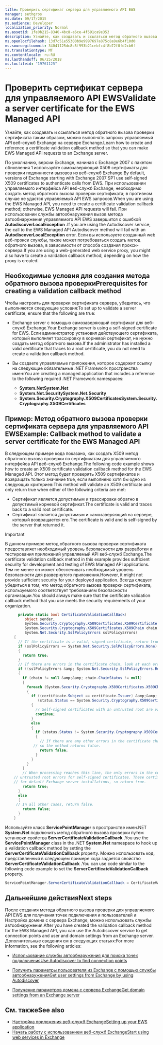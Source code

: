 ```yaml
---
title: Проверить сертификат сервера для управляемого API EWS
manager: sethgros
ms.date: 09/17/2015
ms.audience: Developer
localization_priority: Normal
ms.assetid: 1fe0b215-8340-4bc8-a6ce-4f591ca9e353
description: Узнайте, как создавать и ссылаться метод обратного вызова проверки сертификата таким образом, можно выполнять запросы управляемый API веб-служб Exchange на сервере Exchange.
ms.openlocfilehash: 13d7c51e55308b9e9997697a075c8a9e6b4f10d0
ms.sourcegitcommit: 34041125dc8c5f993b21cebfc4f8b72f0fd2cb6f
ms.translationtype: MT
ms.contentlocale: ru-RU
ms.lasthandoff: 06/25/2018
ms.locfileid: "19761125"
---
```

# <a name="validate-a-server-certificate-for-the-ews-managed-api"></a><span data-ttu-id="0ff42-103">Проверить сертификат сервера для управляемого API EWS</span><span class="sxs-lookup"><span data-stu-id="0ff42-103">Validate a server certificate for the EWS Managed API</span></span>

<span data-ttu-id="0ff42-104">Узнайте, как создавать и ссылаться метод обратного вызова проверки сертификата таким образом, можно выполнять запросы управляемый API веб-служб Exchange на сервере Exchange.</span><span class="sxs-lookup"><span data-stu-id="0ff42-104">Learn how to create and reference a certificate validation callback method so that you can make EWS Managed API requests to an Exchange server.</span></span>
  
<span data-ttu-id="0ff42-105">По умолчанию, версии Exchange, начиная с Exchange 2007 с пакетом обновления 1 используйте самозаверяющий X509 сертификаты для проверки подлинности вызовов из веб-служб Exchange.</span><span class="sxs-lookup"><span data-stu-id="0ff42-105">By default, versions of Exchange starting with Exchange 2007 SP1 use self-signed X509 certificates to authenticate calls from EWS.</span></span> <span data-ttu-id="0ff42-106">При использовании управляемого интерфейса API веб-служб Exchange, необходимо создать метод обратного вызова проверки сертификата; в противном случае не удастся управляемый API EWS запросов.</span><span class="sxs-lookup"><span data-stu-id="0ff42-106">When you are using the EWS Managed API, you need to create a certificate validation callback method; otherwise, EWS Managed API requests will fail.</span></span> <span data-ttu-id="0ff42-107">При использовании службы автообнаружения вызов метода автообнаружения управляемого API EWS завершится с ошибкой **AutodiscoverLocalException** .</span><span class="sxs-lookup"><span data-stu-id="0ff42-107">If you are using the Autodiscover service, the call to the EWS Managed API Autodiscover method will fail with an **AutodiscoverLocalException** error.</span></span> <span data-ttu-id="0ff42-108">Если вы используете созданный web веб-прокси службы, также может потребоваться создать метод обратного вызова, в зависимости от способа создания прокси-сервера.</span><span class="sxs-lookup"><span data-stu-id="0ff42-108">If you are using a web-generated web service proxy, you might also have to create a validation callback method, depending on how the proxy is created.</span></span> 
  
## <a name="prerequisites-for-creating-a-validation-callback-method"></a><span data-ttu-id="0ff42-109">Необходимые условия для создания метода обратного вызова проверки</span><span class="sxs-lookup"><span data-stu-id="0ff42-109">Prerequisites for creating a validation callback method</span></span>
<span data-ttu-id="0ff42-110"><a name="bk_prereq"> </a></span><span class="sxs-lookup"><span data-stu-id="0ff42-110"></span></span>

<span data-ttu-id="0ff42-111">Чтобы настроить для проверки сертификата сервера, убедитесь, что выполняются следующие условия:</span><span class="sxs-lookup"><span data-stu-id="0ff42-111">To set up to validate a server certificate, ensure that the following are true:</span></span> 
  
- <span data-ttu-id="0ff42-112">Exchange server с помощью самозаверяющий сертификат для веб-служб Exchange.</span><span class="sxs-lookup"><span data-stu-id="0ff42-112">Your Exchange server is using a self-signed certificate for EWS.</span></span> <span data-ttu-id="0ff42-113">Если администратор установил действующего сертификата, который выполняет трассировку в корневой сертификат, не нужно создать метод обратного вызова.</span><span class="sxs-lookup"><span data-stu-id="0ff42-113">If the administrator has installed a valid certificate that traces to a root certificate, you do not need to create a validation callback method.</span></span> 
    
- <span data-ttu-id="0ff42-114">Вы создаете управляемые приложения, которое содержит ссылку на следующие обязательные .NET Framework пространства имен:</span><span class="sxs-lookup"><span data-stu-id="0ff42-114">You are creating a managed application that includes a reference to the following required .NET Framework namespaces:</span></span> 
    
  - <span data-ttu-id="0ff42-115">**System.Net**</span><span class="sxs-lookup"><span data-stu-id="0ff42-115">**System.Net**</span></span>
  - <span data-ttu-id="0ff42-116">**System.Net.Security**</span><span class="sxs-lookup"><span data-stu-id="0ff42-116">**System.Net.Security**</span></span>  
  - <span data-ttu-id="0ff42-117">**System.Security.Cryptography.X509Certificates**</span><span class="sxs-lookup"><span data-stu-id="0ff42-117">**System.Security.Cryptography.X509Certificates**</span></span>
    
## <a name="example-callback-method-to-validate-a-server-certificate-for-the-ews-managed-api"></a><span data-ttu-id="0ff42-118">Пример: Метод обратного вызова проверки сертификата сервера для управляемого API EWS</span><span class="sxs-lookup"><span data-stu-id="0ff42-118">Example: Callback method to validate a server certificate for the EWS Managed API</span></span>
<span data-ttu-id="0ff42-119"><a name="bk_example"> </a></span><span class="sxs-lookup"><span data-stu-id="0ff42-119"></span></span>

<span data-ttu-id="0ff42-120">В следующем примере кода показано, как создать X509 метод обратного вызова проверки по сертификатам для управляемого интерфейса API веб-служб Exchange.</span><span class="sxs-lookup"><span data-stu-id="0ff42-120">The following code example shows how to create an X509 certificate validation callback method for the EWS Managed API.</span></span> <span data-ttu-id="0ff42-121">Этот метод будет проверять X509 сертификатов и возвращать только значение true, если выполнено хотя бы одно из следующих критериев:</span><span class="sxs-lookup"><span data-stu-id="0ff42-121">This method will validate an X509 certificate and only return true when either of the following criteria are met:</span></span> 
  
- <span data-ttu-id="0ff42-122">Сертификат является допустимым и трассировки обратно в допустимый корневой сертификат.</span><span class="sxs-lookup"><span data-stu-id="0ff42-122">The certificate is valid and traces back to a valid root certificate.</span></span>    
- <span data-ttu-id="0ff42-123">Сертификат является допустимым и самозаверяющий на сервере, который возвращается его.</span><span class="sxs-lookup"><span data-stu-id="0ff42-123">The certificate is valid and is self-signed by the server that returned it.</span></span> 
    
> [!IMPORTANT]
> <span data-ttu-id="0ff42-124">В данном примере метод обратного вызова проверки сертификата предоставляет необходимый уровень безопасности для разработки и тестирования приложений управляемый API веб-служб Exchange.</span><span class="sxs-lookup"><span data-stu-id="0ff42-124">The certificate validation callback method in this example provides sufficient security for development and testing of EWS Managed API applications.</span></span> <span data-ttu-id="0ff42-125">Тем не менее он может обеспечивать необходимый уровень безопасности для развернутого приложения.</span><span class="sxs-lookup"><span data-stu-id="0ff42-125">However, it might not provide sufficient security for your deployed application.</span></span> <span data-ttu-id="0ff42-126">Всегда следует убедиться в том, что метод обратного вызова проверки сертификата, используемого соответствует требованиям безопасности организации.</span><span class="sxs-lookup"><span data-stu-id="0ff42-126">You should always make sure that the certificate validation callback method that you use meets the security requirements of your organization.</span></span> 
  
```cs
      private static bool CertificateValidationCallBack(
         object sender,
         System.Security.Cryptography.X509Certificates.X509Certificate certificate,
         System.Security.Cryptography.X509Certificates.X509Chain chain,
         System.Net.Security.SslPolicyErrors sslPolicyErrors)
    {
      // If the certificate is a valid, signed certificate, return true.
      if (sslPolicyErrors == System.Net.Security.SslPolicyErrors.None)
      {
        return true;
      }
      // If there are errors in the certificate chain, look at each error to determine the cause.
      if ((sslPolicyErrors &amp; System.Net.Security.SslPolicyErrors.RemoteCertificateChainErrors) != 0)
      {
        if (chain != null &amp;&amp; chain.ChainStatus != null)
        {
          foreach (System.Security.Cryptography.X509Certificates.X509ChainStatus status in chain.ChainStatus)
          {
            if ((certificate.Subject == certificate.Issuer) &amp;&amp;
               (status.Status == System.Security.Cryptography.X509Certificates.X509ChainStatusFlags.UntrustedRoot))
            {
              // Self-signed certificates with an untrusted root are valid. 
              continue;
            }
            else
            {
              if (status.Status != System.Security.Cryptography.X509Certificates.X509ChainStatusFlags.NoError)
              {
                // If there are any other errors in the certificate chain, the certificate is invalid,
             // so the method returns false.
                return false;
              }
            }
          }
        }
        // When processing reaches this line, the only errors in the certificate chain are 
    // untrusted root errors for self-signed certificates. These certificates are valid
    // for default Exchange server installations, so return true.
        return true;
      }
      else
      {
     // In all other cases, return false.
        return false;
      }
    }

```

<span data-ttu-id="0ff42-127">Используйте класс **ServicePointManager** в пространстве имен.NET **System.Net** подключить метод обратного вызова проверки путем установки свойства **ServerCertificateValidationCallback** .</span><span class="sxs-lookup"><span data-stu-id="0ff42-127">You use the **ServicePointManager** class in the .NET **System.Net** namespace to hook up a validation callback method by setting the **ServerCertificateValidationCallback** property.</span></span> <span data-ttu-id="0ff42-128">Можно использовать код, представленный в следующем примере кода задается свойство **ServerCertificateValidationCallback** .</span><span class="sxs-lookup"><span data-stu-id="0ff42-128">You can use code similar to the following code example to set the **ServerCertificateValidationCallback** property.</span></span> 
  
```cs
ServicePointManager.ServerCertificateValidationCallback = CertificateValidationCallBack;

```

## <a name="next-steps"></a><span data-ttu-id="0ff42-129">Дальнейшие действия</span><span class="sxs-lookup"><span data-stu-id="0ff42-129">Next steps</span></span>
<span data-ttu-id="0ff42-130"><a name="bk_example"> </a></span><span class="sxs-lookup"><span data-stu-id="0ff42-130"></span></span>

<span data-ttu-id="0ff42-131">После создания метода обратного вызова проверки для управляемого API EWS для получения точек подключения и пользователей и Настройка домена с сервера Exchange, можно использовать службы автообнаружения.</span><span class="sxs-lookup"><span data-stu-id="0ff42-131">After you have created the validation callback method for the EWS Managed API, you can use the Autodiscover service to get connection points and user and domain settings from an Exchange server.</span></span> <span data-ttu-id="0ff42-132">Дополнительные сведения см в следующих статьях:</span><span class="sxs-lookup"><span data-stu-id="0ff42-132">For more information, see the following articles:</span></span>
  
- [<span data-ttu-id="0ff42-133">Использование службы автообнаружения для поиска точек подключения</span><span class="sxs-lookup"><span data-stu-id="0ff42-133">Use Autodiscover to find connection points</span></span>](how-to-use-autodiscover-to-find-connection-points.md)
    
- [<span data-ttu-id="0ff42-134">Получить параметры пользователя из Exchange с помощью службы автообнаружения</span><span class="sxs-lookup"><span data-stu-id="0ff42-134">Get user settings from Exchange by using Autodiscover</span></span>](how-to-get-user-settings-from-exchange-by-using-autodiscover.md)
    
- [<span data-ttu-id="0ff42-135">Получение параметров домена с сервера Exchange</span><span class="sxs-lookup"><span data-stu-id="0ff42-135">Get domain settings from an Exchange server</span></span>](how-to-get-domain-settings-from-an-exchange-server.md)
    
## <a name="see-also"></a><span data-ttu-id="0ff42-136">См. также</span><span class="sxs-lookup"><span data-stu-id="0ff42-136">See also</span></span>

- [<span data-ttu-id="0ff42-137">Настройка приложения веб-служб Exchange</span><span class="sxs-lookup"><span data-stu-id="0ff42-137">Setting up your EWS application</span></span>](setting-up-your-ews-application.md)  
- [<span data-ttu-id="0ff42-138">Начать работу с использованием веб-служб Exchange</span><span class="sxs-lookup"><span data-stu-id="0ff42-138">Start using web services in Exchange</span></span>](start-using-web-services-in-exchange.md)
    

